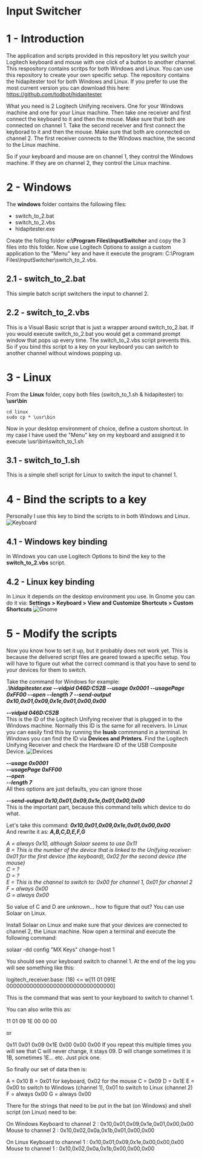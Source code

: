 # Input Switcher

# 1 - Introduction
The application and scripts provided in this repository let you switch your Logitech keyboard and mouse with one click of a button to another channel. This respository contains scritps for both Windows and Linux. You can use this repository to create your own specific setup.
The repository contains the hidapitester tool for both Windows and Linux.
If you prefer to use the most current version you can download this here: https://github.com/todbot/hidapitester

What you need is 2 Logitech Unifying receivers. One for your Windows machine and one for your Linux machine. 
Then take one receiver and first connect the keyboard to it and then the mouse. Make sure that both are connected on channel 1.
Take the second receiver and first connect the keyborad to it and then the mouse. Make sure that both are connected on channel 2.
The first receiver connects to the Windows machine, the second to the Linux machine.

So if your keyboard and mouse are on channel 1, they control the Windows machine. If they are on channel 2, they control the Linux machine.

# 2 - Windows
The **windows** folder contains the following files:
- switch_to_2.bat
- switch_to_2.vbs
- hidapitester.exe

Create the folling folder **c:\Program Files\InputSwitcher** and copy the 3 files into this folder.
Now use Logitech Options to assign a custom application to the "Menu" key and have it execute the program: C:\Program Files\InputSwitcher\switch_to_2.vbs.

## 2.1 - switch_to_2.bat
This simple batch script switchers the input to channel 2.

## 2.2 - switch_to_2.vbs
This is a Visual Basic script that is just a wrapper around switch_to_2.bat. If you would execute switch_to_2.bat you would get a command prompt window that pops up every time. The switch_to_2.vbs script prevents this. So if you bind this script to a key on your keyboard you can switch to another channel without windows popping up.

# 3 - Linux
From the **Linux** folder, copy both files (switch_to_1.sh & hidapitester) to: **\usr\bin**
```
cd linux
sudo cp * \usr\bin
```
Now in your desktop environment of choice, define a custom shortcut. In my case I have used the "Menu" key on my keyboard and assigned it to execute \usr\bin\switch_to_1.sh

## 3.1 - switch_to_1.sh
This is a simple shell script for Linux to switch the input to channel 1.

# 4 - Bind the scripts to a key
Personally I use this key to bind the scripts to in both Windows and Linux.
![Keyboard](/images/keyboard.png)

## 4.1 - Windows key binding
In Windows you can use Logitech Options to bind the key to the **switch_to_2.vbs** script.

## 4.2 - Linux key binding
In Linux it depends on the desktop environment you use. In Gnome you can do it via: **Settings > Keyboard > View and Customize Shortcuts > Custom Shortcuts**
![Gnome](/images/gnome.png)

# 5 - Modify the scripts
Now you know how to set it up, but it probably does not work yet. This is because the delivered script files are geared toward a specific setup.
You will have to figure out what the correct command is that you have to send to your devices for them to switch.

Take the command for Windows for example:  
***.\hidapitester.exe --vidpid 046D:C52B --usage 0x0001 --usagePage 0xFF00 --open --length 7 --send-output 0x10,0x01,0x09,0x1e,0x01,0x00,0x00***

***--vidpid 046D:C52B***  
This is the ID of the Logitech Unifying receiver that is plugged in to the Windows machine. Normally this ID is the same for all receivers. 
In Linux you can easily find this by running the **lsusb** commmand in a terminal.
In Windows you can find the ID via **Devices and Printers**. Find the Logitech Unifying Receiver and check the Hardware ID of the USB Composite Device.
![Devices](/images/find_hardware_id.png)

***--usage 0x0001***  
***--usagePage 0xFF00***  
***--open***  
***--length 7***  
All thes options are just defaults, you can ignore those

***--send-output 0x10,0x01,0x09,0x1e,0x01,0x00,0x00***  
This is the important part, because this command tells which device to do what.

Let's take this command: ***0x10,0x01,0x09,0x1e,0x01,0x00,0x00***  
And rewrite it as: ***A,B,C,D,E,F,G***

*A = always 0x10, although Solaar seems to use 0x11*  
*B = This is the number of the device that is linked to the Unifying receiver: 0x01 for the first device (the keyboard), 0x02 for the second device (the mouse)*  
*C = ?*  
*D = ?*  
*E = This is the channel to switch to: 0x00 for channel 1, 0x01 for channel 2*  
*F = always 0x00*  
*G = always 0x00*  

So value of C and D are unknown... how to figure that out?
You can use Solaar on Linux. 

Install Solaar on Linux and make sure that your devices are connected to channel 2, the Linux machine.
Now open a terminal and execute the following command:

solaar -dd config "MX Keys" change-host 1

You should see your keyboard switch to channel 1.
At the end of the log you will see something like this:

logitech_receiver.base: (18) <= w[11 01 091E 00000000000000000000000000000000]

This is the command that was sent to your keyboard to switch to channel 1.

You can also write this as:

11 01 09 1E 00 00 00

or 

0x11 0x01 0x09 0x1E 0x00 0x00 0x00
If you repeat this multiple times you will see that C will never change, it stays 09.
D will change sometimes it is 1B, sometimes 1E... etc. Just pick one.

So finally our set of data then is:

A = 0x10
B = 0x01 for keyboard, 0x02 for the mouse
C = 0x09
D = 0x1E
E = 0x00 to switch to Windows (channel 1), 0x01 to switch to Linux (channel 2)
F = always 0x00 
G = always 0x00

There for the strings that need to be put in the bat (on Windows) and shell script (on Linux) need to be:

On Windows
Keyboard to channel 2 : 0x10,0x01,0x09,0x1e,0x01,0x00,0x00
Mouse to channel 2    : 0x10,0x02,0x0a,0x1b,0x01,0x00,0x00

On Linux
Keyboard to channel 1 : 0x10,0x01,0x09,0x1e,0x00,0x00,0x00
Mouse to channel 1    : 0x10,0x02,0x0a,0x1b,0x00,0x00,0x00